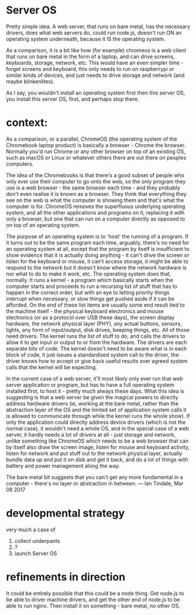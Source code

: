 # Server OS

Pretty simple idea. A web server, that runs on bare metal, has the necessary drivers, does what web servers do, could run node.js, doesn't run ON an operating system underneath, because it IS the operating system.

As a comparison, it is a bit like how (for example) chromeos is a web client that runs on bare metal in the form of a laptop, and can drive screens, keyboards, storage, network, etc. This would have an even simpler time - forget screens and keyboard, this only needs to run on raspberrypi or similar kinds of devices, and just needs to drive storage and network (and maybe blinkenlites).

As I say, you wouldn't install an operating system first then this server OS, you install this server OS, first, and perhaps stop there.

# context:
As a comparison, or a parallel, ChromeOS (the operating system of the Chromebook laptop product) is basically a browser - Chrome the browser. Normally you'd run Chrome or any other browser on top of an existing OS, such as macOS or Linux or whatever others there are out there on peoples computers.	  

The idea of the Chromebooks is that there's a good subset of people who only ever use their computer to go onto the web, so the only program they use is a web browser - the same browser each time - and they probably don't even realise it is known as a browser. They think that everything they see on the web is what the computer is showing them and that's what the computer is for. ChromeOS removes the superfluous underlying operating system, and all the other applications and programs on it, replacing it with only a browser, but one that can run on a computer directly as opposed to on top of an operating system.	  

The purpose of an operating system is to 'host' the running of a program. If it turns out to be the same program each time, arguably, there's no need for an operating system at all, except that the program by itself is insufficient to show evidence that it is actually doing anything - it can't drive the screen or listen for the keyboard or mouse, it can't access storage, it might be able to respond to the network but it doesn't know where the network hardware is nor what to do to make it work, etc. The operating system does that, normally. It runs a kernel - a program which basically starts when the computer starts and proceeds to run a recursing list of stuff that has to happen in the correct order, but with an eye to letting priority things interrupt when necessary, or slow things get pushed aside if it can be afforded. On the end of these list items are usually some end result tied to the machine itself - the physical keyboard electronics and mouse electronics (or as a protocol over USB these days), the screen display hardware, the network physical layer (PHY), any actual buttons, sensors, lights, any form of input/output, disk drives, beeping things, etc. All of those need drivers. The kernel runs the list of stuff to do, and calls the drivers to allow it to get input or output to or from the hardware. The drivers are each separate bits of code. The kernel doesn't need to be aware what is in each block of code, it just issues a standardised system call to the driver, the driver knows how to accept or give back useful results over agreed system calls that the kernel will be expecting.	  

In the current case of a web server, it'll most likely only ever run that web server application or program, but has to have a full operating system installed first, to host it - pretty much always these days. What this idea is suggesting is that a web server be given the magical powers to directly address hardware drivers (ie, working at the bare metal, rather than the abstraction layer of the OS and the limited set of application system calls it is allowed to communicate through while the kernel runs the whole show). If only the application could directly address device drivers (which is not the normal case), it wouldn't need a whole OS, and in the special case of a web server, it hardly needs a lot of drivers at all - just storage and network, unlike something like ChromeOS which needs to be a web browser that can by itself also draw the screen image, listen for mouse and keyboard activity, listen for network and put stuff out to the network physical layer, actually bundle data up and put it on disk and get it back, and do a lot of things with battery and power management along the way.	  

The bare metal bit suggests that you can't get any more fundamental in a computer - there's no layer or abstraction in between.
—	Ian Tindale, Mar 08 2017

# developmental strategy

very much a case of 

  1. collect underpants
  2. ?
  3. launch Server OS
  

# refinements in direction

It could be entirely possible that this could be a node thing. Get node.js to be able to driver machine drivers, and get the other end of node.js to be able to run nginx. Then install it on something - bare metal, no other OS.
